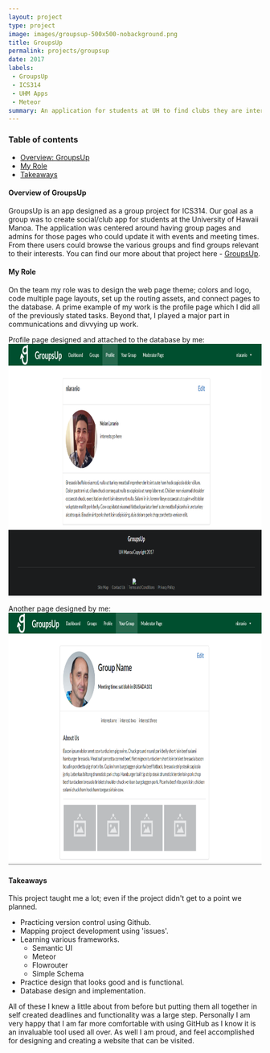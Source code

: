 ```yaml
---
layout: project
type: project
image: images/groupsup-500x500-nobackground.png
title: GroupsUp
permalink: projects/groupsup
date: 2017
labels:
 - GroupsUp
 - ICS314
 - UHM Apps
 - Meteor
summary: An application for students at UH to find clubs they are interested in.
---
```


### Table of contents

* [Overview: GroupsUp](#overview-of-groupsup)
* [My Role](#my-role)
* [Takeaways](#takeaways)

#### Overview of GroupsUp
GroupsUp is an app designed as a group project for ICS314. Our goal as a group was to create social/club app for students at the University of Hawaii Manoa. The application was centered around having group pages and admins for those pages who could update it with events and meeting times. From there users could browse the various groups and find groups relevant to their interests. You can find our more about that project here - [GroupsUp](https://groupsup.github.io).

#### My Role
On the team my role was to design the web page theme; colors and logo, code multiple page layouts, set up the routing assets, and connect pages to the database. A prime example of my work is the profile page which I did all of the previously stated tasks. Beyond that, I played a major part in communications and divvying up work.

Profile page designed and attached to the database by me:
<img height="500" width="600" src="/images/database-profile.png">

Another page designed by me:
<img height="500" width="600" src="/images/Group_v2.0.png">

#### Takeaways
This project taught me a lot; even if the project didn't get to a point we planned.
 * Practicing version control using Github.
 * Mapping project development using 'issues'.
 * Learning various frameworks.
   * Semantic UI
   * Meteor
   * Flowrouter
   * Simple Schema
 * Practice design that looks good and is functional.
 * Database design and implementation.
 
 All of these I knew a little about from before but putting them all together in self created deadlines and functionality was a large step. Personally I am very happy that I am far more comfortable with using GitHub as I know it is an invaluable tool used all over. As well I am proud, and feel accomplished for designing and creating a website that can be visited.


